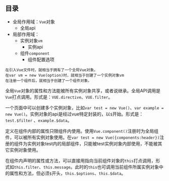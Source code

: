 ## 目录
- 全局作用域：`Vue`对象
    - 全局api
- 局部作用域：
    - 实例对象`vm`
        - 实例api
    - 组件`component`
        - 组件配置选项

```
在引入Vue文件时，就相当于拥有了一个全局Vue对象。
在var vm = new Vue(option)时，就相当于创建了一个实例对象vm
在注册一个组件后，就相当于创建了一个组件对象。
```

全局`Vue`对象的属性和方法能被所有实例对象共享，或者说继承。全局API调用是`Vue`打点调用。形式是：`VUE.directive`、`VUE.filter`。

一个页面中可以创建多个实例对象，比如`var test = new Vue()`、`var example = new Vue()`。实例对象的api是经过vue特定封装的，以`$`开始。形式是：`test.$filter` 、`example.$data`。

定义在组件内部的属性只限组件内使用。使用`Vue.component()`注册时为全局组件，可以被所有实例对象使用。在`var test = new Vue({components:header})`注册的组件为实例对象test内的局部组件，只能被test实例对象内部使用，不能被其它实例对象使用。

在组件内声明的属性或方法，可以直接用指向当前组件对象的`this`打点调用，形式如`this.filter`、`this.message`。此时的`this`也可调用当前组件所属实例对象中的属性和方法，但必须`$`开头，`this.$options`、`this.$data`。

